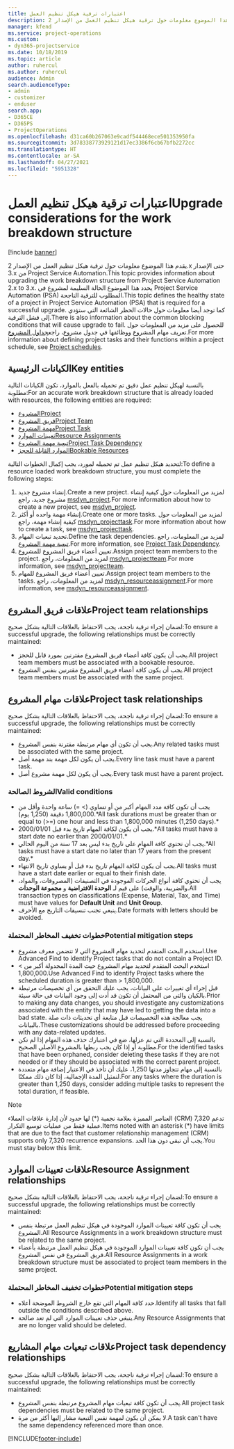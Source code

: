 ```yaml
---
title: اعتبارات ترقية هيكل تنظيم العمل
description: يقدم هذا الموضوع معلومات حول ترقية هيكل تنظيم العمل من الإصدار 2.x حتى الإصدار 3.x من Project Service Automation.
manager: kfend
ms.service: project-operations
ms.custom:
- dyn365-projectservice
ms.date: 10/18/2019
ms.topic: article
author: ruhercul
ms.author: ruhercul
audience: Admin
search.audienceType:
- admin
- customizer
- enduser
search.app:
- D365CE
- D365PS
- ProjectOperations
ms.openlocfilehash: d31ca60b267063e9cadf544468ece501353950fa
ms.sourcegitcommit: 3d78338773929121d17ec3386f6cb67bfb2272cc
ms.translationtype: HT
ms.contentlocale: ar-SA
ms.lasthandoff: 04/27/2021
ms.locfileid: "5951328"
---
```

# <a name="upgrade-considerations-for-the-work-breakdown-structure"></a><span data-ttu-id="83347-103">اعتبارات ترقية هيكل تنظيم العمل</span><span class="sxs-lookup"><span data-stu-id="83347-103">Upgrade considerations for the work breakdown structure</span></span>

[!include [banner](../includes/psa-now-project-operations.md)]

<span data-ttu-id="83347-104">يقدم هذا الموضوع معلومات حول ترقية هيكل تنظيم العمل من الإصدار 2.x حتى الإصدار 3.x من Project Service Automation.</span><span class="sxs-lookup"><span data-stu-id="83347-104">This topic provides information about upgrading the work breakdown structure from Project Service Automation 2.x to 3.x.</span></span> <span data-ttu-id="83347-105">يحدد هذا الموضوع الحالة السليمة لمشروع في Project Service Automation (PSA) المطلوب للترقية الناجحة.</span><span class="sxs-lookup"><span data-stu-id="83347-105">This topic defines the healthy state of a project in Project Service Automation (PSA) that is required for a successful upgrade.</span></span> <span data-ttu-id="83347-106">كما توجد أيضا معلومات حول حالات الحظر الشائعة التي ستؤدي إلى فشل الترقية.</span><span class="sxs-lookup"><span data-stu-id="83347-106">There is also information about the common blocking conditions that will cause upgrade to fail.</span></span> <span data-ttu-id="83347-107">للحصول على مزيد من المعلومات حول تعريف مهام المشروع ووظائفها في جدول مشروع، راجع[جداول المشروع](project-creating.md).</span><span class="sxs-lookup"><span data-stu-id="83347-107">For more information about defining project tasks and their functions within a project schedule, see [Project schedules](project-creating.md).</span></span>

## <a name="key-entities"></a><span data-ttu-id="83347-108">الكيانات الرئيسية</span><span class="sxs-lookup"><span data-stu-id="83347-108">Key entities</span></span>
<span data-ttu-id="83347-109">بالنسبة لهيكل تنظيم عمل دقيق تم تحميله بالفعل بالموارد، تكون الكيانات التالية مطلوبة:</span><span class="sxs-lookup"><span data-stu-id="83347-109">For an accurate work breakdown structure that is already loaded with resources, the following entities are required:</span></span>

- [<span data-ttu-id="83347-110">المشروع</span><span class="sxs-lookup"><span data-stu-id="83347-110">Project</span></span>](/dynamics365/customerengagement/on-premises/developer/entities/msdyn_project)
- [<span data-ttu-id="83347-111">فريق المشروع</span><span class="sxs-lookup"><span data-stu-id="83347-111">Project Team</span></span>](/dynamics365/customerengagement/on-premises/developer/entities/msdyn_projectteam)
- [<span data-ttu-id="83347-112">مهمة المشروع</span><span class="sxs-lookup"><span data-stu-id="83347-112">Project Task</span></span>](/dynamics365/customerengagement/on-premises/developer/entities/msdyn_projecttask)
- [<span data-ttu-id="83347-113">تعيينات الموارد</span><span class="sxs-lookup"><span data-stu-id="83347-113">Resource Assignments</span></span>](/dynamics365/customerengagement/on-premises/developer/entities/msdyn_resourceassignment)
- [<span data-ttu-id="83347-114">تبعية مهمة المشروع</span><span class="sxs-lookup"><span data-stu-id="83347-114">Project Task Dependency</span></span>](/dynamics365/customerengagement/on-premises/developer/entities/msdyn_projecttaskdependency)
- [<span data-ttu-id="83347-115">الموارد القابلة للحجز</span><span class="sxs-lookup"><span data-stu-id="83347-115">Bookable Resources</span></span>](/dynamics365/customerengagement/on-premises/developer/entities/bookableresource)

<span data-ttu-id="83347-116">لتحديد هيكل تنظيم عمل تم تحميله لمورد، يجب إكمال الخطوات التالية:</span><span class="sxs-lookup"><span data-stu-id="83347-116">To define a resource loaded work breakdown structure, you must complete the following steps:</span></span>

1. <span data-ttu-id="83347-117">إنشاء مشروع جديد.</span><span class="sxs-lookup"><span data-stu-id="83347-117">Create a new project.</span></span> <span data-ttu-id="83347-118">لمزيد من المعلومات حول كيفية إنشاء مشروع جديد، راجع [msdyn_project](/dynamics365/customerengagement/on-premises/developer/entities/msdyn_project).</span><span class="sxs-lookup"><span data-stu-id="83347-118">For more information about how to create a new project, see [msdyn_project](/dynamics365/customerengagement/on-premises/developer/entities/msdyn_project).</span></span>
2. <span data-ttu-id="83347-119">إنشاء مهمة واحده أو أكثر.</span><span class="sxs-lookup"><span data-stu-id="83347-119">Create one or more tasks.</span></span> <span data-ttu-id="83347-120">لمزيد من المعلومات حول كيفية إنشاء مهمة، راجع [msdyn_projecttask](/dynamics365/customerengagement/on-premises/developer/entities/msdyn_projecttask).</span><span class="sxs-lookup"><span data-stu-id="83347-120">For more information about how to create a task, see [msdyn_projecttask](/dynamics365/customerengagement/on-premises/developer/entities/msdyn_projecttask).</span></span>
3. <span data-ttu-id="83347-121">تحديد تبعيات المهام.</span><span class="sxs-lookup"><span data-stu-id="83347-121">Define the task dependencies.</span></span> <span data-ttu-id="83347-122">لمزيد من المعلومات، راجع [تبعية مهمة المشروع](/dynamics365/customerengagement/on-premises/developer/entities/msdyn_projecttaskdependency).</span><span class="sxs-lookup"><span data-stu-id="83347-122">For more information, see [Project Task Dependency](/dynamics365/customerengagement/on-premises/developer/entities/msdyn_projecttaskdependency).</span></span>
4. <span data-ttu-id="83347-123">تعيين أعضاء فريق المشروع للمشروع.</span><span class="sxs-lookup"><span data-stu-id="83347-123">Assign project team members to the project.</span></span> <span data-ttu-id="83347-124">لمزيد من المعلومات، راجع [msdyn_projectteam](/dynamics365/customerengagement/on-premises/developer/entities/msdyn_projectteam).</span><span class="sxs-lookup"><span data-stu-id="83347-124">For more information, see [msdyn_projectteam](/dynamics365/customerengagement/on-premises/developer/entities/msdyn_projectteam).</span></span>
5. <span data-ttu-id="83347-125">تعيين أعضاء فريق المشروع للمهام.</span><span class="sxs-lookup"><span data-stu-id="83347-125">Assign project team members to the tasks.</span></span> <span data-ttu-id="83347-126">لمزيد من المعلومات، راجع [msdyn_resourceassignment](/dynamics365/customerengagement/on-premises/developer/entities/msdyn_resourceassignment).</span><span class="sxs-lookup"><span data-stu-id="83347-126">For more information, see [msdyn_resourceassignment](/dynamics365/customerengagement/on-premises/developer/entities/msdyn_resourceassignment).</span></span>

## <a name="project-team-relationships"></a><span data-ttu-id="83347-127">علاقات فريق المشروع</span><span class="sxs-lookup"><span data-stu-id="83347-127">Project team relationships</span></span>

<span data-ttu-id="83347-128">لضمان إجراء ترقية ناجحة، يجب الاحتفاظ بالعلاقات التالية بشكل صحيح:</span><span class="sxs-lookup"><span data-stu-id="83347-128">To ensure a successful upgrade, the following relationships must be correctly maintained:</span></span>
- <span data-ttu-id="83347-129">يجب أن يكون كافة أعضاء فريق المشروع مقترنين بمورد قابل للحجز.</span><span class="sxs-lookup"><span data-stu-id="83347-129">All project team members must be associated with a bookable resource.</span></span>
- <span data-ttu-id="83347-130">يجب أن يكون كافة أعضاء فريق المشروع مقترنين بنفس المشروع.</span><span class="sxs-lookup"><span data-stu-id="83347-130">All project team members must be associated with the same project.</span></span> 

## <a name="project-task-relationships"></a><span data-ttu-id="83347-131">علاقات مهام المشروع</span><span class="sxs-lookup"><span data-stu-id="83347-131">Project task relationships</span></span>
<span data-ttu-id="83347-132">لضمان إجراء ترقية ناجحة، يجب الاحتفاظ بالعلاقات التالية بشكل صحيح:</span><span class="sxs-lookup"><span data-stu-id="83347-132">To ensure a successful upgrade, the following relationships must be correctly maintained:</span></span>

- <span data-ttu-id="83347-133">يجب أن تكون أي مهام مرتبطة مقترنة بنفس المشروع.</span><span class="sxs-lookup"><span data-stu-id="83347-133">Any related tasks must be associated with the same project.</span></span>
- <span data-ttu-id="83347-134">يجب أن يكون لكل مهمة بند مهمة أصل.</span><span class="sxs-lookup"><span data-stu-id="83347-134">Every line task must have a parent task.</span></span>
- <span data-ttu-id="83347-135">يجب أن يكون لكل مهمة مشروع أصل.</span><span class="sxs-lookup"><span data-stu-id="83347-135">Every task must have a parent project.</span></span>

### <a name="valid-conditions"></a><span data-ttu-id="83347-136">الشروط الصالحة</span><span class="sxs-lookup"><span data-stu-id="83347-136">Valid conditions</span></span>

- <span data-ttu-id="83347-137">يجب أن تكون كافة مدد المهام أكبر من أو تساوي (> =) ساعة واحدة وأقل من 1,800,000 دقيقة (1,250 يوم).\*</span><span class="sxs-lookup"><span data-stu-id="83347-137">All task durations must be greater than or equal to (>=) one hour and less than 1,800,000 minutes (1,250 days).\*</span></span>
- <span data-ttu-id="83347-138">يجب أن يكون لكافة المهام تاريخ بدء قبل 2000/01/01.\*</span><span class="sxs-lookup"><span data-stu-id="83347-138">All tasks must have a start date no earlier than 2000/01/01.\*</span></span>
- <span data-ttu-id="83347-139">يجب أن تحتوي كافة المهام على تاريخ بدء ليس بعد 17 سنة من اليوم الحالي.\*</span><span class="sxs-lookup"><span data-stu-id="83347-139">All tasks must have a start date no later than 17 years from the present day.\*</span></span>
- <span data-ttu-id="83347-140">يجب أن يكون لكافة المهام تاريخ بدء قبل أو يساوي تاريخ الانتهاء.</span><span class="sxs-lookup"><span data-stu-id="83347-140">All tasks must have a start date earlier or equal to their finish date.</span></span>
- <span data-ttu-id="83347-141">يجب أن تحتوي كافة أنواع الحركات الموجودة في التصنيفات (المصروفات، والمواد، والضريبة، والوقت) على قيم لـ **الوحدة الافتراضية** و **مجموعة الوحدات**.</span><span class="sxs-lookup"><span data-stu-id="83347-141">All transaction types on classifications (Expense, Material, Tax, and Time) must have values for **Default Unit** and **Unit Group**.</span></span>
- <span data-ttu-id="83347-142">ينبغي تجنب تنسيقات التاريخ مع الأحرف.</span><span class="sxs-lookup"><span data-stu-id="83347-142">Date formats with letters should be avoided.</span></span>

### <a name="potential-mitigation-steps"></a><span data-ttu-id="83347-143">خطوات تخفيف المخاطر المحتملة</span><span class="sxs-lookup"><span data-stu-id="83347-143">Potential mitigation steps</span></span>
- <span data-ttu-id="83347-144">استخدم البحث المتقدم لتحديد مهام المشروع التي لا تتضمن معرف مشروع.</span><span class="sxs-lookup"><span data-stu-id="83347-144">Use Advanced Find to identify Project tasks that do not contain a Project ID.</span></span>
- <span data-ttu-id="83347-145">استخدم البحث المتقدم لتحديد مهام المشروع حيث المدة المجدولة أكبر من > 1,800,000.</span><span class="sxs-lookup"><span data-stu-id="83347-145">Use Advanced Find to identify Project tasks where the scheduled duration is greater than > 1,800,000.</span></span>
- <span data-ttu-id="83347-146">قبل إجراء أي تغييرات على البيانات، يجب عليك التحقق من أي تخصيصات مرتبطة بالكيان والتي من المحتمل أن تكون قد أدت إلى وجود البيانات في حالة سيئة.</span><span class="sxs-lookup"><span data-stu-id="83347-146">Prior to making any data changes, you should investigate any customizations associated with the entity that may have led to getting the data into a bad state.</span></span> <span data-ttu-id="83347-147">يجب معالجة هذه التخصيصات قبل متابعة أي تحديثات ذات صلة بالبيانات.</span><span class="sxs-lookup"><span data-stu-id="83347-147">These customizations should be addressed before proceeding with any data-related updates.</span></span>
- <span data-ttu-id="83347-148">بالنسبة إلى المحددة التي تم عزلها، ضع في اعتبارك حذف هذه المهام إذا لم تكن مطلوبة أو إذا كان يجب ربطها بالمشروع الأصلي الصحيح.</span><span class="sxs-lookup"><span data-stu-id="83347-148">For the identified tasks that have been orphaned, consider deleting these tasks if they are not needed or if they should be associated with the correct parent project.</span></span>
- <span data-ttu-id="83347-149">بالنسبة إلى مهام تتجاوز مدتها 1,250، عليك أن تأخذ في الاعتبار إضافة مهام متعددة لتمثيل المدة الإجمالية، إذا كان ذلك ممكنًا.</span><span class="sxs-lookup"><span data-stu-id="83347-149">For any tasks where the duration is greater than 1,250 days, consider adding multiple tasks to represent the total duration, if feasible.</span></span>

> [!NOTE]
> <span data-ttu-id="83347-150">العناصر المميزة بعلامة نجمية (\*) لها حدود لأن إدارة علاقات العملاء (CRM) تدعم 7,320 عملية فقط من عمليات توسيع التكرار.</span><span class="sxs-lookup"><span data-stu-id="83347-150">Items noted with an asterisk (\*) have limits that are due to the fact that customer relationship management (CRM) supports only 7,320 recurrence expansions.</span></span> <span data-ttu-id="83347-151">يجب أن تبقى دون هذا الحد.</span><span class="sxs-lookup"><span data-stu-id="83347-151">You must stay below this limit.</span></span>

## <a name="resource-assignment-relationships"></a><span data-ttu-id="83347-152">علاقات تعيينات الموارد</span><span class="sxs-lookup"><span data-stu-id="83347-152">Resource Assignment relationships</span></span>
<span data-ttu-id="83347-153">لضمان إجراء ترقية ناجحة، يجب الاحتفاظ بالعلاقات التالية بشكل صحيح:</span><span class="sxs-lookup"><span data-stu-id="83347-153">To ensure a successful upgrade, the following relationships must be correctly maintained:</span></span>

- <span data-ttu-id="83347-154">يجب أن تكون كافة تعيينات الموارد الموجودة في هيكل تنظيم العمل مرتبطة بنفس المشروع.</span><span class="sxs-lookup"><span data-stu-id="83347-154">All Resource Assignments in a work breakdown structure must be related to the same project.</span></span>
- <span data-ttu-id="83347-155">يجب أن تكون كافة تعيينات الموارد الموجودة في هيكل تنظيم العمل مرتبطة بأعضاء فريق المشروع في نفس المشروع.</span><span class="sxs-lookup"><span data-stu-id="83347-155">All Resource Assignments in a work breakdown structure must be associated to project team members in the same project.</span></span>

### <a name="potential-mitigation-steps"></a><span data-ttu-id="83347-156">خطوات تخفيف المخاطر المحتملة</span><span class="sxs-lookup"><span data-stu-id="83347-156">Potential mitigation steps</span></span>
- <span data-ttu-id="83347-157">حدد كافة المهام التي تقع خارج الشروط الموضحة أعلاه.</span><span class="sxs-lookup"><span data-stu-id="83347-157">Identify all tasks that fall outside the conditions described above.</span></span>  
- <span data-ttu-id="83347-158">ينبغي حذف تعيينات الموارد التي لم تعد صالحة.</span><span class="sxs-lookup"><span data-stu-id="83347-158">Any Resource Assignments that are no longer valid should be deleted.</span></span>

## <a name="project-task-dependency-relationships"></a><span data-ttu-id="83347-159">علاقات تبعيات مهام المشاريع</span><span class="sxs-lookup"><span data-stu-id="83347-159">Project task dependency relationships</span></span>
<span data-ttu-id="83347-160">لضمان إجراء ترقية ناجحة، يجب الاحتفاظ بالعلاقات التالية بشكل صحيح:</span><span class="sxs-lookup"><span data-stu-id="83347-160">To ensure a successful upgrade, the following relationships must be correctly maintained:</span></span>

- <span data-ttu-id="83347-161">يجب أن تكون كافة تبعيات مهام المشروع مرتبطة بنفس المشروع.</span><span class="sxs-lookup"><span data-stu-id="83347-161">All project task dependencies must be related to the same project.</span></span>
- <span data-ttu-id="83347-162">لا يمكن أن يكون لمهمة نفس التبعية مشار إليها أكثر من مرة.</span><span class="sxs-lookup"><span data-stu-id="83347-162">A task can't have the same dependency referenced more than once.</span></span>


[!INCLUDE[footer-include](../includes/footer-banner.md)]